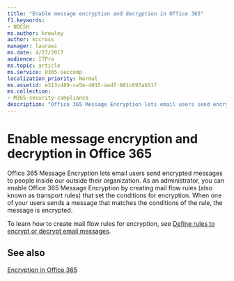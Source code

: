 ```yaml
---
title: "Enable message encryption and decryption in Office 365"
f1.keywords:
- NOCSH
ms.author: krowley
author: kccross
manager: laurawi
ms.date: 4/27/2017
audience: ITPro
ms.topic: article
ms.service: O365-seccomp
localization_priority: Normal
ms.assetid: e313c489-ce5e-4015-aadf-981c697ab51f
ms.collection:
- M365-security-compliance
description: "Office 365 Message Encryption lets email users send encrypted messages to people inside our outside their organization. As an administrator, you can enable Office 365 Message Encryption by creating mail flow rules (also known as transport rules) that set the conditions for encryption."
---
```


# Enable message encryption and decryption in Office 365

Office 365 Message Encryption lets email users send encrypted messages to people inside our outside their organization. As an administrator, you can enable Office 365 Message Encryption by creating mail flow rules (also known as transport rules) that set the conditions for encryption. When one of your users sends a message that matches the conditions of the rule, the message is encrypted.
  
To learn how to create mail flow rules for encryption, see [Define rules to encrypt or decrypt email messages](https://go.microsoft.com/fwlink/p/?LinkID=402846).
  
## See also

[Encryption in Office 365](https://go.microsoft.com/fwlink/p/?LinkID=392525)

